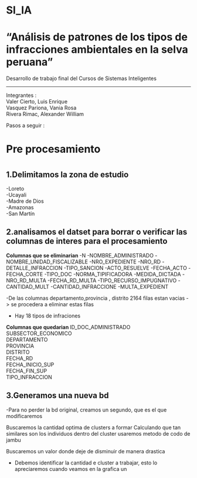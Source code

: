 # SI_IA

<h1>“Análisis de patrones de los tipos de infracciones ambientales en la selva peruana” </h1>
<span>Desarrollo de trabajo final del Cursos de Sistemas Inteligentes    </span>
<hr>

Integrantes : </br>
Valer Cierto, Luis Enrique  
Vasquez Pariona, Vania Rosa </br>
Rivera Rimac, Alexander William  

Pasos a seguir : 

<h1>Pre procesamiento<h1>
 
<h2>1.Delimitamos la zona de estudio </h2>

-Loreto</br>
-Ucayali</br>
-Madre de Dios</br>
-Amazonas</br>
-San Martín</br>
 
<h2>2.analisamos el datset para borrar o verificar las columnas de interes para el procesamiento </h2>
<strong>Columnas que se eliminarian </strong>
-N
-NOMBRE_ADMINISTRADO
-NOMBRE_UNIDAD_FISCALIZABLE
-NRO_EXPEDIENTE
-NRO_RD
-DETALLE_INFRACCION
-TIPO_SANCION
-ACTO_RESUELVE
-FECHA_ACTO
-FECHA_CORTE
-TIPO_DOC
-NORMA_TIPIFICADORA
-MEDIDA_DICTADA
-NRO_RD_MULTA
-FECHA_RD_MULTA
-TIPO_RECURSO_IMPUGNATIVO
-CANTIDAD_MULT
-CANTIDAD_INFRACCIONE
-MULTA_EXPEDIENT

-De las columnas departamento,provincia , distrito 
2164 filas estan vacias  - > se procedera a eliminar estas filas 

- Hay 18 tipos de infraciones 


<strong> Columnas que quedarian </strong>
ID_DOC_ADMINISTRADO <br>
SUBSECTOR_ECONOMICO <br>
DEPARTAMENTO<br>
PROVINCIA<br>
DISTRITO<br>
FECHA_RD<br>
FECHA_INICIO_SUP<br>
FECHA_FIN_SUP<br>
TIPO_INFRACCION<br>


<h2>3.Generamos una nueva bd </h2>
-Para no perder la bd original, creamos un segundo, que es el que modificaremos

Buscaremos la cantidad optima de clusters a formar 
Calculando que tan similares son los individuos dentro del cluster 
usaremos metodo de codo de jambu 



Buscaremos un valor donde deje de disminuir de manera drastica 

- Debemos identificar la cantidad e cluster a trabajar, esto lo apreciaremos cuando veamos en la grafica un 
 
